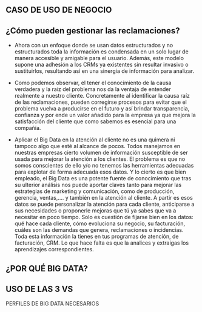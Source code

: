 CASO DE USO DE NEGOCIO 
----------------------
¿Cómo pueden gestionar las reclamaciones?
----------------------------------------

- Ahora con un enfoque donde se usan datos estructurados y no estructurados toda la información es condensada en un solo lugar de manera accesible y amigable para el usuario. Además, este modelo supone una adhesión a los CRMs ya existentes sin resultar invasivo o sustituirlos, resultando así en una sinergia de información para analizar.
 
- Como podemos observar, el tener el conocimiento de la causa verdadera y la raíz del problema nos da la ventaja de entender realmente a nuestro cliente. Concretamente al identificar la causa raíz de las reclamaciones, pueden corregirse procesos para evitar que el problema vuelva a producirse en el futuro y así brindar transparencia, confianza y por ende un valor añadido para la empresa ya que mejora la satisfacción del cliente que como sabemos es esencial para una compañía.

 
- Aplicar el Big Data en la atención al cliente no es una quimera ni tampoco algo que esté al alcance de pocos. Todos manejamos en nuestras empresas cierto volumen de información susceptible de ser usada para mejorar la atención a los clientes. El problema es que no somos conscientes de ello y/o no tenemos las herramientas adecuadas para explotar de forma adecuada esos datos.
Y lo cierto es que bien empleado, el Big Data es una potente fuente de conocimiento que tras su ulterior análisis nos puede aportar claves tanto para mejorar las estrategias de marketing y comunicación, como de producción, gerencia, ventas,…. y también en la atención al cliente.
A partir es esos datos se puede personalizar la atención para cada cliente, anticiparse a sus necesidades o proponerle mejoras que tú ya sabes que va a necesitar en poco tiempo.
Solo es cuestión de fijarse bien en los datos: qué hace cada cliente, cómo evoluciona su negocio, su facturación, cuáles son las demandas que genera, reclamaciones o incidencias. Toda esta información la tienes en tus programas de atención, de facturación, CRM. Lo que hace falta es que la analices y extraigas los aprendizajes correspondientes.

¿POR QUÉ BIG DATA?
------------------
USO DE LAS 3 VS
---------------

PERFILES DE BIG DATA NECESARIOS

   

